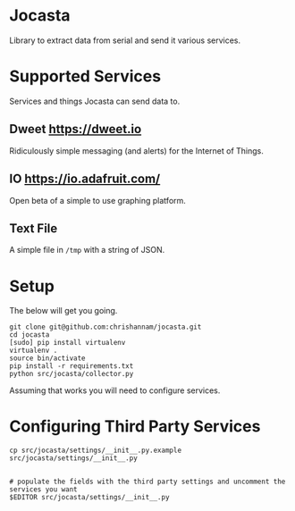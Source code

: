 # Jocasta
Library to extract data from serial and send it various services.

# Supported Services
Services and things Jocasta can send data to.

## Dweet https://dweet.io
Ridiculously simple messaging (and alerts) for the Internet of Things.

## IO https://io.adafruit.com/
Open beta of a simple to use graphing platform.

## Text File
A simple file in ```/tmp``` with a string of JSON.


# Setup
The below will get you going.
```
git clone git@github.com:chrishannam/jocasta.git
cd jocasta
[sudo] pip install virtualenv
virtualenv .
source bin/activate
pip install -r requirements.txt
python src/jocasta/collector.py
```

Assuming that works you will need to configure services.

# Configuring Third Party Services

```
cp src/jocasta/settings/__init__.py.example src/jocasta/settings/__init__.py


# populate the fields with the third party settings and uncomment the services you want
$EDITOR src/jocasta/settings/__init__.py

```
